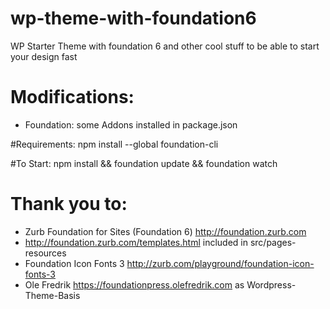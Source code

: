 # wp-theme-with-foundation6
WP Starter Theme with foundation 6 and other cool stuff to be able to start your design fast

# Modifications:
- Foundation: some Addons installed in package.json

#Requirements:
npm install --global foundation-cli

#To Start:
npm install && foundation update && foundation watch

# Thank you to:
- Zurb Foundation for Sites (Foundation 6) http://foundation.zurb.com
- http://foundation.zurb.com/templates.html included in src/pages-resources
- Foundation Icon Fonts 3 http://zurb.com/playground/foundation-icon-fonts-3
- Ole Fredrik https://foundationpress.olefredrik.com as Wordpress-Theme-Basis
